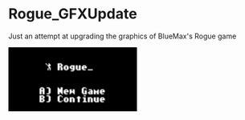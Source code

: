 # Rogue_GFXUpdate
Just an attempt at upgrading the graphics of BlueMax's Rogue game

<img src="/Rogue_GFX_Update/Rogue_GFX_Update.gif" data-canonical-src="/Rogue_GFX_Update/Rogue_GFX_Update.gif" width="256" height="128" />
